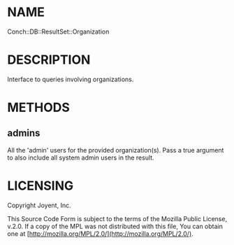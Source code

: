 # NAME

Conch::DB::ResultSet::Organization

# DESCRIPTION

Interface to queries involving organizations.

# METHODS

## admins

All the 'admin' users for the provided organization(s).  Pass a true argument to also include all
system admin users in the result.

# LICENSING

Copyright Joyent, Inc.

This Source Code Form is subject to the terms of the Mozilla Public License,
v.2.0. If a copy of the MPL was not distributed with this file, You can obtain
one at [http://mozilla.org/MPL/2.0/](http://mozilla.org/MPL/2.0/).
